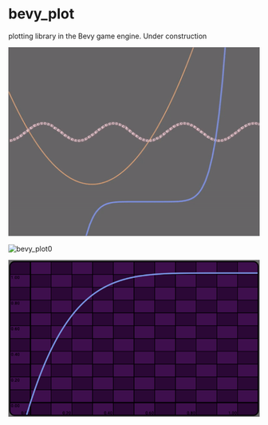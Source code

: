 # bevy_plot
plotting library in the Bevy game engine. Under construction

![bevy_plot0](bevy_plot0.gif)

![bevy_plot0](bevy.png)

![bevy_plot0](func0.png)
